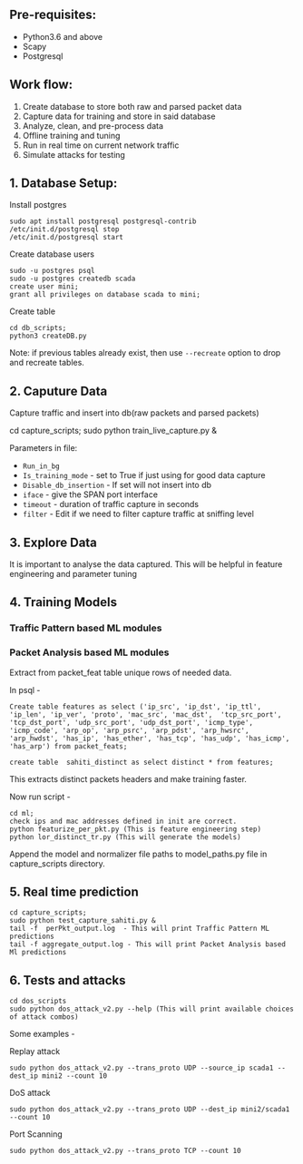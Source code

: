 ## Pre-requisites:
- Python3.6 and above
- Scapy
- Postgresql

## Work flow:
1. Create database to store both raw and parsed packet data
2. Capture data for training and store in said database
3. Analyze, clean, and pre-process data
4. Offline training and tuning
5. Run in real time on current network traffic
6. Simulate attacks for testing

## 1. Database Setup:
Install postgres
```
sudo apt install postgresql postgresql-contrib
/etc/init.d/postgresql stop
/etc/init.d/postgresql start
```

Create database users
```
sudo -u postgres psql
sudo -u postgres createdb scada
create user mini;
grant all privileges on database scada to mini;
```

Create table
```
cd db_scripts; 
python3 createDB.py
```

Note: if previous tables already exist, then use `--recreate` option to drop and recreate tables.

## 2. Caputure Data

Capture traffic and insert into db(raw packets and parsed packets)

cd capture_scripts; sudo python train_live_capture.py &

Parameters in file:
- `Run_in_bg`
- `Is_training_mode` - set to True if just using for good data capture
- `Disable_db_insertion` - If set will not insert into db
- `iface` - give the SPAN port interface
- `timeout` - duration of traffic capture in seconds
- `filter` - Edit if we need to filter capture traffic at sniffing level

## 3. Explore Data
It is important to analyse the data captured. This will be helpful in feature engineering and parameter tuning

## 4. Training Models
### Traffic Pattern based ML modules

### Packet Analysis based ML modules
Extract from packet_feat table unique rows of needed data.

In psql -
```
Create table features as select ('ip_src', 'ip_dst', 'ip_ttl', 'ip_len', 'ip_ver', 'proto', 'mac_src', 'mac_dst',  'tcp_src_port', 'tcp_dst_port', 'udp_src_port', 'udp_dst_port', 'icmp_type', 'icmp_code', 'arp_op', 'arp_psrc', 'arp_pdst', 'arp_hwsrc', 'arp_hwdst', 'has_ip', 'has_ether', 'has_tcp', 'has_udp', 'has_icmp', 'has_arp') from packet_feats;

create table  sahiti_distinct as select distinct * from features;
```
This extracts distinct packets headers and make training faster.

Now run script -
```
cd ml;
check ips and mac addresses defined in init are correct.
python featurize_per_pkt.py (This is feature engineering step)
python lor_distinct_tr.py (This will generate the models)
```
Append the model and normalizer file paths to model_paths.py file in capture_scripts directory.

## 5. Real time prediction

```
cd capture_scripts;
sudo python test_capture_sahiti.py &
tail -f  perPkt_output.log  - This will print Traffic Pattern ML predictions
tail -f aggregate_output.log - This will print Packet Analysis based Ml predictions
```

## 6. Tests and attacks
```
cd dos_scripts
sudo python dos_attack_v2.py --help (This will print available choices of attack combos)
```

Some examples -

Replay attack

    sudo python dos_attack_v2.py --trans_proto UDP --source_ip scada1 --dest_ip mini2 --count 10

DoS attack

    sudo python dos_attack_v2.py --trans_proto UDP --dest_ip mini2/scada1 --count 10

Port Scanning

    sudo python dos_attack_v2.py --trans_proto TCP --count 10





